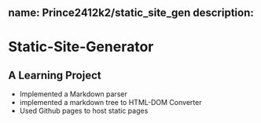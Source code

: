name:	Prince2412k2/static_site_gen
description:	
--
# Static-Site-Generator
## A Learning Project

- Implemented a Markdown parser
- implemented a markdown tree to HTML-DOM Converter
- Used Github pages to host static pages 

